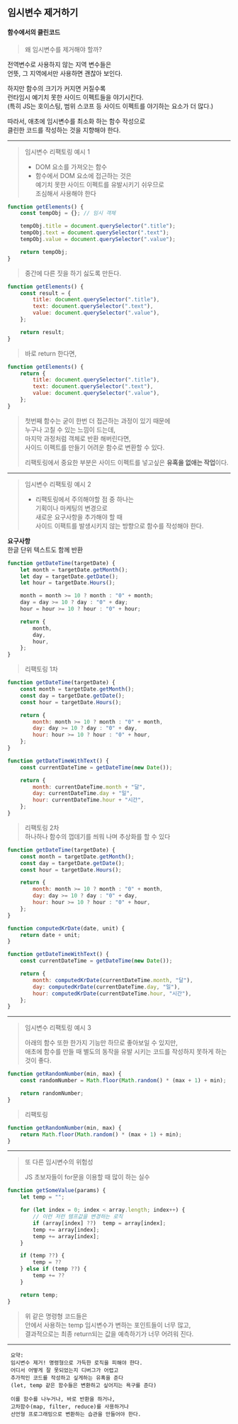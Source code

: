 ## 임시변수 제거하기

#### 함수에서의 클린코드

> 왜 임시변수를 제거해야 할까?

전역변수로 사용하지 않는 지역 변수들은  
언뜻, 그 지역에서만 사용하면 괜찮아 보인다.

하지만 함수의 크기가 커지면 커질수록  
런타임시 예기치 못한 사이드 이펙트들을 야기시킨다.  
(특히 JS는 호이스팅, 범위 스코프 등 사이드 이펙트를 야기하는 요소가 더 많다.)

따라서, 애초에 임시변수를 최소화 하는 함수 작성으로  
클린한 코드를 작성하는 것을 지향해야 한다.

---

> 임시변수 리팩토링 예시 1
>
> -   DOM 요소를 가져오는 함수
> -   함수에서 DOM 요소에 접근하는 것은  
>     예기치 못한 사이드 이펙트를 유발시키기 쉬우므로  
>     조심해서 사용해야 한다

```javascript
function getElements() {
    const tempObj = {}; // 임시 객체

    tempObj.title = document.querySelector(".title");
    tempObj.text = document.querySelector(".text");
    tempObj.value = document.querySelector(".value");

    return tempObj;
}
```

> 중간에 다른 짓을 하기 싫도록 만든다.

```javascript
function getElements() {
    const result = {
        title: document.querySelector(".title"),
        text: document.querySelector(".text"),
        value: document.querySelector(".value"),
    };

    return result;
}
```

> 바로 return 한다면,

```javascript
function getElements() {
    return {
        title: document.querySelector(".title"),
        text: document.querySelector(".text"),
        value: document.querySelector(".value"),
    };
}
```

> 첫번째 함수는 굳이 한번 더 접근하는 과정이 있기 때문에  
> 누구나 고칠 수 있는 느낌이 드는데,  
> 마지막 과정처럼 객체로 반환 해버린다면,  
> 사이드 이펙트를 만들기 어려운 함수로 변환할 수 있다.
>
> 리팩토링에서 중요한 부분은 사이드 이펙트를 넣고싶은 **유혹을 없애는 작업**이다.

---

> 임시변수 리팩토링 예시 2
>
> -   리팩토링에서 주의해야할 점 중 하나는  
>     기획이나 마케팅의 변경으로  
>     새로운 요구사항을 추가해야 할 때  
>     사이드 이팩트를 발생시키지 않는 방향으로 함수를 작성해야 한다.

**요구사항**  
한글 단위 텍스트도 함께 반환

```javascript
function getDateTime(targetDate) {
    let month = targetDate.getMonth();
    let day = targetDate.getDate();
    let hour = targetDate.Hours();

    month = month >= 10 ? month : "0" + month;
    day = day >= 10 ? day : "0" + day;
    hour = hour >= 10 ? hour : "0" + hour;

    return {
        month,
        day,
        hour,
    };
}
```

> 리팩토링 1차

```javascript
function getDateTime(targetDate) {
    const month = targetDate.getMonth();
    const day = targetDate.getDate();
    const hour = targetDate.Hours();

    return {
        month: month >= 10 ? month : "0" + month,
        day: day >= 10 ? day : "0" + day,
        hour: hour >= 10 ? hour : "0" + hour,
    };
}

function getDateTimeWithText() {
    const currentDateTime = getDateTime(new Date());

    return {
        month: currentDateTime.month + "달",
        day: currentDateTime.day + "일",
        hour: currentDateTime.hour + "시간",
    };
}
```

> 리팩토링 2차  
> 하나하나 함수의 껍데기를 씌워 나며 추상화를 할 수 있다

```javascript
function getDateTime(targetDate) {
    const month = targetDate.getMonth();
    const day = targetDate.getDate();
    const hour = targetDate.Hours();

    return {
        month: month >= 10 ? month : "0" + month,
        day: day >= 10 ? day : "0" + day,
        hour: hour >= 10 ? hour : "0" + hour,
    };
}

function computedKrDate(date, unit) {
    return date + unit;
}

function getDateTimeWithText() {
    const currentDateTime = getDateTime(new Date());

    return {
        month: computedKrDate(currentDateTime.month, "달"),
        day: computedKrDate(currentDateTime.day, "일"),
        hour: computedKrDate(currentDateTime.hour, "시간"),
    };
}
```

---

> 임시변수 리팩토링 예시 3
>
> 아래의 함수 또한 한가지 기능만 하므로 좋아보일 수 있지만,  
> 애초에 함수를 만들 때 별도의 동작을 유발 시키는 코드를 작성하지 못하게 하는 것이 좋다.

```javascript
function getRandomNumber(min, max) {
    const randomNumber = Math.floor(Math.random() * (max + 1) + min);

    return randomNumber;
}
```

> 리팩토링

```javascript
function getRandomNumber(min, max) {
    return Math.floor(Math.random() * (max + 1) + min);
}
```

---

> 또 다른 임시변수의 위험성
>
> JS 초보자들이 for문을 이용할 때 많이 하는 실수

```javascript
function getSomeValue(params) {
    let temp = "";

    for (let index = 0; index < array.length; index++) {
        // 이런 저런 템프값을 변경하는 로직
        if (array[index] ??)  temp = array[index];
        temp += array[index];
        temp += array[index];
    }

    if (temp ??) {
        temp = ??
    } else if (temp ??) {
        temp += ??
    }

    return temp;
}

```

> 위 같은 명령형 코드들은  
> 안에서 사용하는 temp 임시변수가 변하는 포인트들이 너무 많고,  
> 결과적으로는 최종 return되는 값을 예측하기가 너무 어려워 진다.

---

```
 요약:
 임시변수 제거! 명령형으로 가득한 로직을 피해야 한다.
 어디서 어떻게 잘 못되었는지 디버그가 어렵고
 추가적인 코드를 작성하고 싶게하는 유횩을 준다
 (let, temp 같은 함수들은 변환하고 싶어지는 욕구를 준다)

 이를 함수를 나누거나, 바로 반환을 하거나,
 고차함수(map, filter, reduce)를 사용하거나
 선언형 프로그래밍으로 변환하는 습관을 만들어야 한다.


```
